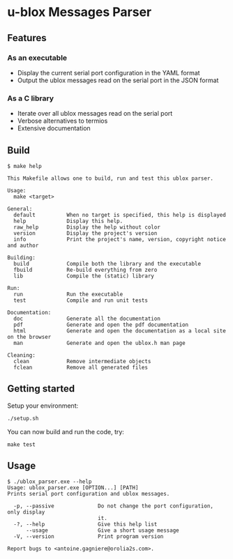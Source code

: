 # u-blox Messages Parser

## Features

### As an executable

 - Display the current serial port configuration in the YAML format
 - Output the ublox messages read on the serial port in the JSON format

### As a C library

 - Iterate over all ublox messages read on the serial port
 - Verbose alternatives to termios
 - Extensive documentation

## Build

```console
$ make help

This Makefile allows one to build, run and test this ublox parser.

Usage:
  make <target>

General:
  default          When no target is specified, this help is displayed
  help             Display this help.
  raw_help         Display the help without color
  version          Display the project's version
  info             Print the project's name, version, copyright notice and author

Building:
  build            Compile both the library and the executable
  fbuild           Re-build everything from zero
  lib              Compile the (static) library

Run:
  run              Run the executable
  test             Compile and run unit tests

Documentation:
  doc              Generate all the documentation
  pdf              Generate and open the pdf documentation
  html             Generate and open the documentation as a local site on the browser
  man              Generate and open the ublox.h man page

Cleaning:
  clean            Remove intermediate objects
  fclean           Remove all generated files
```

## Getting started

Setup your environment:

```bash
./setup.sh
```

You can now build and run the code, try:

```
make test
```

## Usage

```console
$ ./ublox_parser.exe --help
Usage: ublox_parser.exe [OPTION...] [PATH]
Prints serial port configuration and ublox messages.

  -p, --passive              Do not change the port configuration, only display
                             it.
  -?, --help                 Give this help list
      --usage                Give a short usage message
  -V, --version              Print program version

Report bugs to <antoine.gagniere@orolia2s.com>.
```
